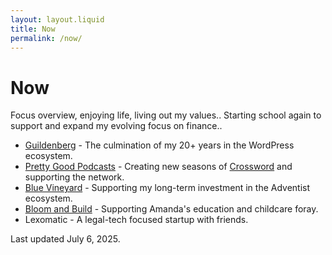 ```yaml
---
layout: layout.liquid
title: Now
permalink: /now/
---
```


# Now

Focus overview, enjoying life, living out my values.. Starting school again to support and expand my evolving focus on finance.. 


* <a href="https://guildenberg.com">Guildenberg</a> - The culmination of my 20+ years in the WordPress ecosystem.
* <a href="http://prettygood.fm">Pretty Good Podcasts</a> - Creating new seasons of <a href="https://crossword.fm">Crossword</a> and supporting the network.
* <a href="https://bluevineyard.com">Blue Vineyard</a> - Supporting my long-term investment in the Adventist ecosystem.
* <a href="https://bloomandbuild.kids">Bloom and Build</a> - Supporting Amanda's education and childcare foray.
* Lexomatic - A legal-tech focused startup with friends.

Last updated July 6, 2025. 